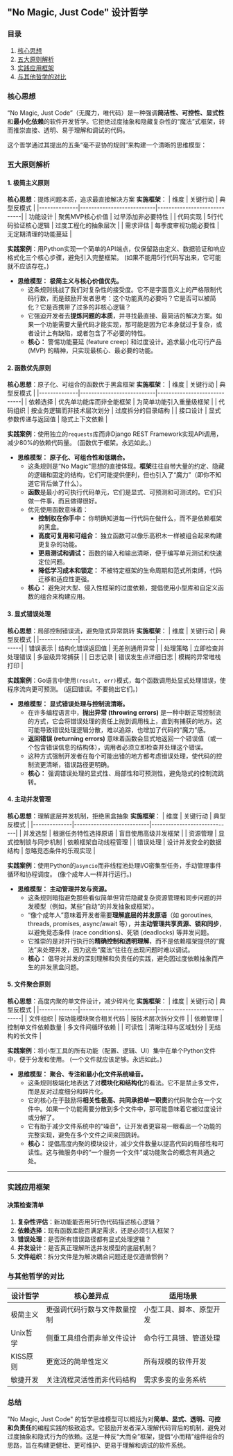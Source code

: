 

## "No Magic, Just Code" 设计哲学

### 目录
1. [核心思想](#核心思想)
2. [五大原则解析](#五大原则解析)
3. [实践应用框架](#实践应用框架)
4. [与其他哲学的对比](#对比分析)

<a id="核心思想"></a>
### 核心思想


“No Magic, Just Code”（无魔力，唯代码）是一种强调**简洁性、可控性、显式性**和**最小化依赖**的软件开发哲学。它拒绝过度抽象和隐藏复杂性的“魔法”式框架，转而推崇直接、透明、易于理解和调试的代码。

这个哲学通过其提出的五条“毫不妥协的规则”来构建一个清晰的思维模型：

<a id="五大原则解析"></a>
### 五大原则解析

#### 1. 极简主义原则
**核心思想**：提炼问题本质，追求最直接解决方案
**实施框架**：
| 维度         | 关键行动                  | 典型反模式                  |
|--------------|---------------------------|-----------------------------|
| 功能设计     | 聚焦MVP核心价值           | 过早添加非必要特性          |
| 代码实现     | 5行代码验证核心逻辑        | 过度工程化的抽象层次        |
| 需求评估     | 每季度审视功能必要性       | 无定期清理的功能蔓延        |

**实践案例**：用Python实现一个简单的API端点，仅保留路由定义、数据验证和响应格式化三个核心步骤，避免引入完整框架。 (如果不能用5行代码写出来，它可能就不应该存在。)

- **思维模型：** **极简主义与核心价值优先。**
    - 这条规则挑战了我们对复杂性的接受度。它不是字面意义上的严格限制代码行数，而是鼓励开发者思考：这个功能真的必要吗？它是否可以被简化？它是否携带了过多的非核心逻辑？
    - 它强迫开发者去**提炼问题的本质**，并寻找最直接、最简洁的解决方案。如果一个功能需要大量代码才能实现，那可能是因为它本身就过于复杂，或者设计上有缺陷，或者包含了不必要的特性。
    - **核心：** 警惕功能蔓延 (feature creep) 和过度设计。追求最小化可行产品 (MVP) 的精神，只实现最核心、最必要的功能。

#### 2. 函数优先原则
**核心思想**：原子化、可组合的函数优于黑盒框架
**实施框架**：
| 维度         | 关键行动                  | 典型反模式                  |
|--------------|---------------------------|-----------------------------|
| 依赖选择     | 优先单功能库而非全能框架   | 为简单功能引入重量级框架    |
| 代码组织     | 按业务逻辑而非技术层次划分 | 过度拆分的目录结构          |
| 接口设计     | 显式参数传递与返回值       | 隐式上下文依赖              |

**实践案例**：使用独立的`requests`库而非Django REST Framework实现API调用，减少80%的依赖代码量。 (函数优于框架。永远如此。)

- **思维模型：** **原子化、可组合性和低耦合。**
    - 这条规则是“No Magic”思想的直接体现。**框架**往往自带大量的约定、隐藏的逻辑和固定的结构，它们可能提供便利，但也引入了“魔力”（即你不知道它背后做了什么）。
    - **函数**是最小的可执行代码单元，它们是显式、可预测和可测试的。它们只做一件事，而且做得很好。
    - 优先使用函数意味着：
        - **控制权在你手中：** 你明确知道每一行代码在做什么，而不是依赖框架的黑盒。
        - **高度可复用和可组合：** 独立函数可以像乐高积木一样被组合起来构建更复杂的功能。
        - **更易测试和调试：** 函数的输入和输出清晰，便于编写单元测试和快速定位问题。
        - **降低学习成本和锁定：** 不被特定框架的生命周期和范式所束缚，代码迁移和适应性更强。
    - **核心：** 避免对大型、侵入性框架的过度依赖，提倡使用小型库和自定义函数的组合来构建应用。

#### 3. 显式错误处理
**核心思想**：局部控制错误流，避免隐式异常跳转
**实施框架**：
| 维度         | 关键行动                  | 典型反模式                  |
|--------------|---------------------------|-----------------------------|
| 错误表示     | 结构化错误返回值           | 无差别通用异常              |
| 处理策略     | 立即检查并处理错误         | 多层级异常捕获              |
| 日志记录     | 错误发生点详细日志         | 模糊的异常堆栈打印          |

**实践案例**：Go语言中使用`(result, err)`模式，每个函数调用处显式处理错误，使程序流向更可预测。 (返回错误。不要抛出它们。)

- **思维模型：** **显式错误处理与控制流清晰。**
    - 在许多编程语言中，**抛出异常 (throwing errors)** 是一种中断正常控制流的方式，它会将错误处理的责任上抛到调用栈上，直到有捕获的地方。这可能导致错误处理逻辑分散，难以追踪，也增加了代码的“魔力”感。
    - **返回错误 (returning errors)** 意味着函数会显式地返回一个错误值（或一个包含错误信息的结构体），调用者必须立即检查并处理这个错误。
    - 这种方式强制开发者在每个可能出错的地方都考虑错误处理，使代码的控制流更清晰，错误路径更明确。
    - **核心：** 强调错误处理的显式性、局部性和可预测性，避免隐式的控制流跳转。

#### 4. 主动并发管理
**核心思想**：理解底层并发机制，拒绝黑盒抽象
**实施框架**：
| 维度         | 关键行动                  | 典型反模式                  |
|--------------|---------------------------|-----------------------------|
| 并发选型     | 根据任务特性选择原语       | 盲目使用高级并发框架        |
| 资源管理     | 显式控制锁与同步机制       | 依赖框架自动线程管理        |
| 错误处理     | 设计并发安全的数据结构     | 忽略竞态条件的乐观实现      |

**实践案例**：使用Python的`asyncio`而非线程池处理I/O密集型任务，手动管理事件循环和协程调度。 (像个成年人一样并行运行。)

- **思维模型：** **主动管理并发与资源。**
    - 这条规则暗指避免那些看似简单但背后隐藏复杂资源管理和同步问题的并发模型（例如，某些“自动”的并发抽象或框架）。
    - “像个成年人”意味着开发者需要**理解底层的并发原语**（如 goroutines, threads, promises, async/await 等），并**主动管理共享资源、锁和同步**，以避免竞态条件 (race conditions)、死锁 (deadlocks) 等并发问题。
    - 它推崇的是对并行执行的**精确控制和透明理解**，而不是依赖框架提供的“魔法”来处理并发，因为这些“魔法”往往在出现问题时难以调试。
    - **核心：** 倡导对并发的深刻理解和负责任的实践，避免因过度依赖抽象而产生的并发黑盒问题。

#### 5. 文件聚合原则
**核心思想**：高度内聚的单文件设计，减少碎片化
**实施框架**：
| 维度         | 关键行动                  | 典型反模式                  |
|--------------|---------------------------|-----------------------------|
| 文件组织     | 按功能模块聚合相关代码     | 按技术层次拆分文件          |
| 依赖管理     | 控制单文件依赖数量         | 多文件间循环依赖            |
| 可读性       | 清晰注释与区域划分         | 无结构的长文件              |

**实践案例**：将小型工具的所有功能（配置、逻辑、UI）集中在单个Python文件中，便于分发和使用。 (一个文件就应该足够。永远如此。)

- **思维模型：** **聚合、专注和最小化文件系统噪音。**
    - 这条规则极端化地表达了对**模块化和结构化**的看法。它不是禁止多文件，而是反对过度细分和碎片化。
    - 它的核心在于鼓励将**相关性极高、共同承担单一职责**的代码聚合在一个文件中。如果一个功能需要分散到多个文件中，那可能意味着它被过度设计或分解了。
    - 它有助于减少文件系统中的“噪音”，让开发者更容易一眼看出一个功能的完整实现，避免在多个文件之间来回跳转。
    - **核心：** 提倡高度内聚的模块设计，减少文件数量以提高代码的局部性和可读性。这与微服务中的“一个服务一个文件”或功能聚合的概念有共通之处。

---

<a id="实践应用框架"></a>
### 实践应用框架

#### 决策检查清单
1. **复杂性评估**：新功能能否用5行伪代码描述核心逻辑？
2. **依赖选择**：现有函数库能否满足需求，还是必须引入框架？
3. **错误处理**：是否所有错误路径都有显式处理逻辑？
4. **并发设计**：是否真正理解所选并发模型的底层机制？
5. **文件组织**：拆分文件是为解决耦合问题还是仅遵循惯例？

<a id="对比分析"></a>
### 与其他哲学的对比
| 设计哲学 | 核心差异点 | 适用场景 |
|----------|------------|----------|
| 极简主义 | 更强调代码行数与文件数量控制 | 小型工具、脚本、原型开发 |
| Unix哲学 | 侧重工具组合而非单文件设计 | 命令行工具链、管道处理 |
| KISS原则 | 更宽泛的简单性定义 | 所有规模的软件开发 |
| 敏捷开发 | 关注流程灵活性而非代码结构 | 需求多变的业务系统 |

### 总结

"No Magic, Just Code" 的哲学思维模型可以概括为对**简单、显式、透明、可控和负责任**的编程实践的极致追求。它鼓励开发者深入理解代码背后的机制，避免对过度抽象和隐式行为的依赖。这是一种反“大而全”框架，提倡“小而精”组件组合的思路，旨在构建更健壮、更可维护、更易于理解和调试的软件系统。
